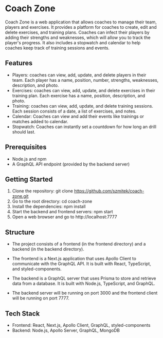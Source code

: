 # Coach Zone
Coach Zone is a web application that allows coaches to manage their team, players and exercises. It provides a platform for coaches to create, edit and delete exercises, and training plans. Coaches can infect their players by adding their strengths and weaknesses, which will allow you to track the player's progress. It also includes a stopwatch and calendar to help coaches keep track of training sessions and events.

## Features
* Players: coaches can view, add, update, and delete players in their team. Each player has a name, position, number, strengths, weaknesses, description, and photo.
* Exercises: coaches can view, add, update, and delete exercises in their training plan. Each exercise has a name, position, description, and photo.
* Training: coaches can view, add, update, and delete training sessions. Each session consists of a date, a list of exercises, and notes.
* Calendar: Coaches can view and add their events like trainings or matches added to calendar.
* Stopwatch: Coaches can instantly set a countdown for how long an drill should last.
## Prerequisites
* Node.js and npm
* A GraphQL API endpoint (provided by the backend server)
## Getting Started
1. Clone the repository: git clone https://github.com/szmitek/coach-zone.git
2. Go to the root directory: cd coach-zone
3. Install the dependencies: npm install
4. Start the backend and frontend servers: npm start
5. Open a web browser and go to http://localhost:7777
## Structure
* The project consists of a frontend (in the frontend directory) and a backend (in the backend directory).

* The frontend is a Next.js application that uses Apollo Client to communicate with the GraphQL API. It is built with React, TypeScript, and styled-components.

* The backend is a GraphQL server that uses Prisma to store and retrieve data from a database. It is built with Node.js, TypeScript, and GraphQL.

* The backend server will be running on port 3000 and the frontend client will be running on port 7777.

## Tech Stack
* Frontend: React, Next.js, Apollo Client, GraphQL, styled-components
* Backend: Node.js, Apollo Server, GraphQL, MongoDB
